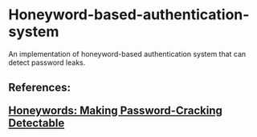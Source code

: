 # Honeyword-based-authentication-system

An implementation of honeyword-based authentication system that can detect password leaks.

<h2>References:

<a href="https://people.csail.mit.edu/rivest/pubs/JR13.pdf"> Honeywords:
Making Password-Cracking Detectable </a>

</h2>

